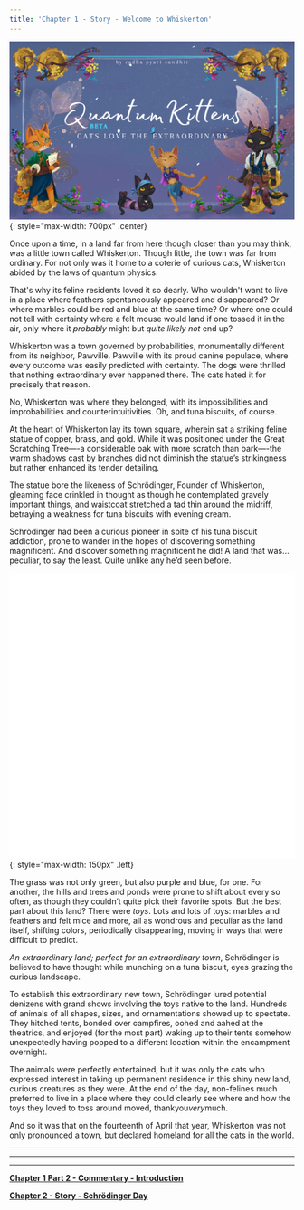 ```yaml
---
title: 'Chapter 1 - Story - Welcome to Whiskerton'
---
```


![](/assets/imgs/cover_beta.png){: style="max-width: 700px" .center}

Once upon a time, in a land far from here though closer than you may think, was a little town called Whiskerton. Though little, the town was far from ordinary. For not only was it home to a coterie of curious cats, Whiskerton abided by the laws of quantum physics. 

That's why its feline residents loved it so dearly. Who wouldn't want to live in a place where feathers spontaneously appeared and disappeared? Or where marbles could be red and blue at the same time? Or where one could not tell with certainty where a felt mouse would land if one tossed it in the air, only where it *probably* might but *quite likely not* end up?

Whiskerton was a town governed by probabilities, monumentally different from its neighbor, Pawville. Pawville with its proud canine populace, where every outcome was easily predicted with certainty. The dogs were thrilled that nothing extraordinary ever happened there. The cats hated it for precisely that reason.

No, Whiskerton was where they belonged, with its impossibilities and improbabilities and counterintuitivities. Oh, and tuna biscuits, of course.

At the heart of Whiskerton lay its town square, wherein sat a striking feline statue of copper, brass, and gold. While it was positioned under the Great Scratching Tree—-a considerable oak with more scratch than bark—-the warm shadows cast by branches did not diminish the statue’s strikingness but rather enhanced its tender detailing. 

The statue bore the likeness of Schrödinger, Founder of Whiskerton, gleaming face crinkled in thought as though he contemplated gravely important things, and waistcoat stretched a tad thin around the midriff, betraying a weakness for tuna biscuits with evening cream.

Schrödinger had been a curious pioneer in spite of his tuna biscuit addiction, prone to wander in the hopes of discovering something magnificent. And discover something magnificent he did! A land that was…peculiar, to say the least. Quite unlike any he’d seen before. 

![](/assets/imgs/Feather_Animation.gif){: style="max-width: 150px" .left} 

The grass was not only green, but also purple and blue, for one. For another, the hills and trees and ponds were prone to shift about every so often, as though they couldn’t quite pick their favorite spots. But the best part about this land? There were *toys*. Lots and lots of toys: marbles and feathers and felt mice and more, all as wondrous and peculiar as the land itself, shifting colors, periodically disappearing, moving in ways that were difficult to predict.

*An extraordinary land; perfect for an extraordinary town*, Schrödinger is believed to have thought while munching on a tuna biscuit, eyes grazing the curious landscape.

To establish this extraordinary new town, Schrödinger lured potential denizens with grand shows involving the toys native to the land. Hundreds of animals of all shapes, sizes, and ornamentations showed up to spectate. They hitched tents, bonded over campfires, oohed and aahed at the theatrics, and enjoyed (for the most part) waking up to their tents somehow unexpectedly having popped to a different location within the encampment overnight. 

The animals were perfectly entertained, but it was only the cats who expressed interest in taking up permanent residence in this shiny new land, curious creatures as they were. At the end of the day, non-felines much preferred to live in a place where they could clearly see where and how the toys they loved to toss around moved, thankyou*very*much.

And so it was that on the fourteenth of April that year, Whiskerton was not only pronounced a town, but declared homeland for all the cats in the world. 

_____________________________


_____________________________


_____________________________


**[Chapter 1 Part 2 - Commentary - Introduction](https://quantum-kittens.github.io/posts/CHAPTER-1-Part-2-Introduction-to-Quantum-Computing/)**


**[Chapter 2 - Story - Schrödinger Day](https://quantum-kittens.github.io/posts/CHAPTER-2-Story-Schr%C3%B6dinger-Day/)**